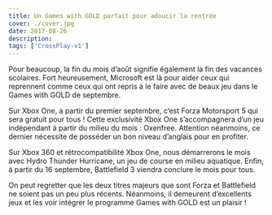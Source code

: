 ```yaml
---
title: Un Games with GOLD parfait pour adoucir la rentrée
cover: ./cover.jpg
date: 2017-08-26
description: 
tags: ['CrossPlay-v1']
---
```

Pour beaucoup, la fin du mois d’août signifie également la fin des vacances scolaires. Fort heureusement, Microsoft est là pour aider ceux qui reprennent comme ceux qui ont repris à le faire avec de beaux jeu dans le Games with GOLD de septembre.

Sur Xbox One, a partir du premier septembre, c’est Forza Motorsport 5 qui sera gratuit pour tous ! Cette exclusivité Xbox One s’accompagnera d’un jeu indépendant à partir du milieu du mois : Oxenfree. Attention néanmoins, ce dernier nécessite de posséder un bon niveau d’anglais pour en profiter.

Sur Xbox 360 et rétrocompatibilité Xbox One, nous démarrerons le mois avec Hydro Thunder Hurricane, un jeu de course en milieu aquatique. Enfin, à partir du 16 septembre, Battlefield 3 viendra conclure le mois pour tous.

On peut regretter que les deux titres majeurs que sont Forza et Battlefield ne soient pas un peu plus récents. Néanmoins, il demeurent d’excellents jeux et les voir intégrer le programme Games with GOLD est un plaisir !


